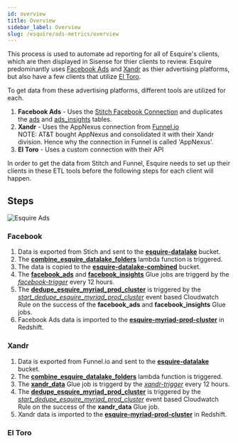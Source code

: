```yaml
---
id: overview
title: Overview
sidebar_label: Overview
slug: /esquire/ads-metrics/overview
---
```


This process is used to automate ad reporting for all of Esquire's clients, which are then displayed in Sisense for thier clients to review. Esquire predominantly uses [Facebook Ads](https://www.facebook.com/business/ads) and [Xandr](https://www.xandr.com/) as thier advertising platforms, but also have a few clients that utilize [El Toro](https://eltoro.com/).

To get data from these advertising platforms, different tools are utilized for each. 
   1. **Facebook Ads** - Uses the [Stitch Facebook Connection](https://www.stitchdata.com/docs/integrations/saas/facebook-ads) and duplicates the [ads](https://www.stitchdata.com/docs/integrations/saas/facebook-ads#ads) and [ads_insights](https://www.stitchdata.com/docs/integrations/saas/facebook-ads#ads-insights) tables. 
   2. **Xandr** - Uses the AppNexus connection from [Funnel.io](0https://funnel.io/) <br /> 
   NOTE: AT&T bought AppNexus and consolidated it with their Xandr division. Hence why the connection in Funnel is called 'AppNexus'.
   3. **El Toro** - Uses a custom connection with their API
 
 In order to get the data from Stitch and Funnel, Esquire needs to set up their clients in these ETL tools before the following steps for each client will happen.
   
## Steps 
![Esquire Ads](https://user-images.githubusercontent.com/51334006/107279316-e21f4880-6a24-11eb-9ab5-14d429eb5cc4.png)

### Facebook
1. Data is exported from Stich and sent to the [**esquire-datalake**](https://s3.console.aws.amazon.com/s3/buckets/esquire-datalake?region=us-east-2&tab=objects) bucket.
2. The [**combine_esquire_datalake_folders**](https://us-east-2.console.aws.amazon.com/lambda/home?region=us-east-2#/functions/combine_esquire_datalake_folders?tab=configuration) lambda function is triggered.
3. The data is copied to the [**esquire-datalake-combined**](https://s3.console.aws.amazon.com/s3/buckets/esquire-datalake-combined?region=us-east-2&tab=objects) bucket. 
4. The [**facebook_ads**](https://us-east-2.console.aws.amazon.com/glue/home?region=us-east-2#editJob:isNewlyCreated=false;jobName=facebook_ads) and [**facebook_insights**](https://us-east-2.console.aws.amazon.com/glue/home?region=us-east-2#editJob:isNewlyCreated=false;jobName=facebook_insights) Glue jobs are triggerd by the [*facebook-trigger*](https://us-east-2.console.aws.amazon.com/glue/home?region=us-east-2#trigger:name=facebook-trigger) every 12 hours. 
5. The [**dedupe_esquire_myriad_prod_cluster**](https://us-east-2.console.aws.amazon.com/lambda/home?region=us-east-2#/functions/dedupe_esquire_myriad_prod_cluster?tab=configuration) is triggered by the [*start_dedupe_esquire_myriad_prod_cluster*](https://us-east-2.console.aws.amazon.com/cloudwatch/home?region=us-east-2#rules:name=start_dedupe_esquire_myriad_prod_cluster) event based Cloudwatch Rule on the success of the **facebook_ads** and **facebook_insights** Glue jobs. 
6. Facebook Ads data is imported to the [**esquire-myriad-prod-cluster**](https://us-east-2.console.aws.amazon.com/redshiftv2/home?region=us-east-2#cluster-details?cluster=esquire-myriad-prod-cluster) in Redshift. 

### Xandr 
1. Data is exported from Funnel.io and sent to the [**esquire-datalake**](https://s3.console.aws.amazon.com/s3/buckets/esquire-datalake?region=us-east-2&tab=objects) bucket.
2. The [**combine_esquire_datalake_folders**](https://us-east-2.console.aws.amazon.com/lambda/home?region=us-east-2#/functions/combine_esquire_datalake_folders?tab=configuration) lambda function is triggered.
4. The [**xandr_data**](https://us-east-2.console.aws.amazon.com/glue/home?region=us-east-2#editJob:isNewlyCreated=false;jobName=xandr_data) Glue job is triggerd by the [*xandr-trigger*](https://us-east-2.console.aws.amazon.com/glue/home?region=us-east-2#trigger:name=facebook-trigger) every 12 hours. 
5. The [**dedupe_esquire_myriad_prod_cluster**](https://us-east-2.console.aws.amazon.com/lambda/home?region=us-east-2#/functions/dedupe_esquire_myriad_prod_cluster?tab=configuration) is triggered by the [*start_dedupe_esquire_myriad_prod_cluster*](https://us-east-2.console.aws.amazon.com/cloudwatch/home?region=us-east-2#rules:name=start_dedupe_esquire_myriad_prod_cluster) event based Cloudwatch Rule on the success of the **xandr_data** Glue job. 
6. Xandr data is imported to the [**esquire-myriad-prod-cluster**](https://us-east-2.console.aws.amazon.com/redshiftv2/home?region=us-east-2#cluster-details?cluster=esquire-myriad-prod-cluster) in Redshift. 

### El Toro
